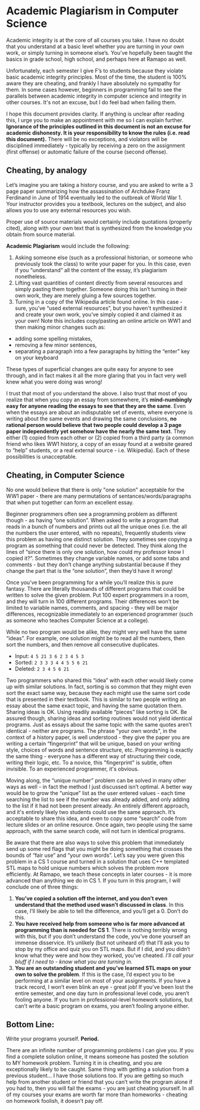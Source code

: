 # Academic Plagiarism in Computer Science
Academic integrity is at the core of all courses you take.  I have no doubt that you understand at a basic level whether you are turning in your own work, or simply turning in someone else’s.  You’ve hopefully been taught the basics in grade school, high school, and perhaps here at Ramapo as well.

Unfortunately, each semester I give F’s to students because they violate basic academic integrity principles.  Most of the time, the student is 100% aware they are cheating, and frankly I have absolutely no sympathy for them.  In some cases however, beginners in programming fail to see the parallels between academic integrity in computer science and integrity in other courses.  It's not an excuse, but I do feel bad when failing them.

I hope this document provides clarity.  If anything is unclear after reading this, I urge you to make an appointment with me so I can explain further.  **Ignorance of the principles outlined in this document is not an excuse for academic dishonesty.  It is your responsibility to know the rules (i.e. read this document).**  There will be no exceptions, and violators will be disciplined immediately - typically by receiving a zero on the assignment (first offense) or automatic failure of the course (second offense).

## Cheating, by analogy
Let’s imagine you are taking a history course, and you are asked to write a 3 page paper summarizing how the assassination of Archduke Franz Ferdinand in June of 1914 eventually led to the outbreak of World War 1.  Your instructor provides you a textbook, lectures on the subject, and also allows you to use any external resources you wish.

Proper use of source materials would certainly include quotations (properly cited), along with your own text that is synthesized from the knowledge you obtain from source material.

**Academic Plagiarism** would include the following:
1. Asking someone else (such as a professional historian, or someone who previously took the class) to write your paper for you.  In this case, even if you “understand” all the content of the essay, it’s plagiarism nonetheless.
1. Lifting vast quantities of content directly from several resources and simply pasting them together.  Someone doing this isn’t turning in their own work, they are merely gluing a few sources together.
2. Turning in a copy of the Wikipedia article found online.  In this case - sure, you’ve “used external resources”, but you haven't synthesized it and create your own work, you’ve simply copied it and claimed it as your own!  Note this includes copy/pasting an online article on WW1 and then making minor changes such as:
 - adding some spelling mistakes,
 - removing a few minor sentences,
 - separating a paragraph into a few paragraphs by hitting the “enter” key on your keyboard

These types of superficial changes are quite easy for anyone to see through, and in fact makes it all the more glaring that you in fact very well knew what you were doing was wrong!

I trust that most of you understand the above.  I also trust that most of you realize that when you copy an essay from somewhere, it’s **mind-numbingly easy for anyone reading the essays to see that they are the same**.  Even when the essays are about an indisputable set of events, where everyone is writing about the same events and drawing the same conclusions, **no rational person would believe that two people could develop a 3 page paper independently yet somehow have the nearly the same text**.  They either (1) copied from each other or (2) copied from a third party (a common friend who likes WW1 history, a copy of an essay found at a website geared to “help” students, or a real external source - i.e. Wikipedia).  Each of these possibilities is unacceptable.

## Cheating, in Computer Science
No one would believe that there is only "one solution" acceptable for the WW1 paper - there are many permutations of sentances/words/paragraphs that when put together can form an excellent essay.

Beginner programmers often see a programming problem as different though - as having “one solution”.  When asked to write a program that reads in a bunch of numbers and prints out all the unique ones (i.e. the all the numbers the user entered, with no repeats), frequently students view this problem as having one distinct solution.  They sometimes see copying a program as something that could never be detected.  They think along the lines of “since there is only one solution, how could my professor know I copied it?”.  Sometimes they change variable names, or add some tabs and comments - but they don’t change anything substantial because if they change the part that is the “one solution”, then they’d have it wrong!

Once you’ve been programming for a while you’ll realize this is pure fantasy.  There are literally thousands of different programs that could be written to solve the given problem.  Put 100 expert programmers in a room, and they will turn in 100 different programs.  Their differences won’t be limited to variable names, comments, and spacing - they will be major differences, recognizable immediately to an experienced programmer (such as someone who teaches Computer Science at a college).

While no two program would be alike, they might very well have the same “ideas”.  For example, one solution might be to read all the numbers, then sort the numbers, and then remove all consecutive duplicates.

- Input:   	`4 5 21 3 6 2 3 4 5 3`
- Sorted:	  `2 3 3 3 4 4 5 5 6 21`
- Deleted:	`2 3 4 5 6 21`

Two programmers who shared this “idea” with each other would likely come up with similar solutions.  In fact, sorting is so common that they might even sort the exact same way, because they each might use the same sort code that is presented in their textbook.  This is similar to two people writing an essay about the same exact topic, and having the same quotation them.  Sharing ideas is OK.  Using readily available “pieces” like sorting is OK.  Be assured though, sharing ideas and sorting routines would not yield identical programs.  Just as essays about the same topic with the same quotes aren’t identical - neither are programs.  The phrase "your own words", in the context of a history paper, is well understood - they give the paper you are writing a certain “fingerprint” that will be unique, based on your writing style, choices of words and sentence structure, etc.  Programming is exactly the same thing - everyone has a different way of structuring their code, writing their logic, etc.  To a novice, this "fingerprint" is subtle, often invisible.  To an experienced programmer, it's obvious.

Moving along, the “unique number” problem can be solved in many other ways as well - in fact the method I just discussed isn’t optimal.  A better way would be to grow the “unique” list as the user entered values - each time searching the list to see if the number was already added, and only adding to the list if it had not been present already.  An entirely different approach, and it's entirely likely two students could use the same approach.  It’s acceptable to share this idea, and even to copy some “search” code from lecture slides or an online resource.  Once again, two people using the same approach, with the same search code, will not turn in identical programs.

Be aware that there are also ways to solve this problem that immediately send up some red flags that you might be doing something that crosses the bounds of “fair use” and “your own words”.  Let’s say you were given this problem in a CS 1 course and turned in a solution that uses C++ templated STL maps to hold unique numbers which solves the problem more efficiently.  At Ramapo, we teach these concepts in later courses - it is more advanced than anything we do in CS 1.  If you turn in this program, I will conclude one of three things:

1.  **You’ve copied a solution off the internet, and you don’t even understand that the method used wasn’t discussed in class**.  In this case, I’ll likely be able to tell the difference, and you’ll get a 0.  Don’t do this.
2.  **You have received help from someone who is far more advanced at programming than is needed for CS 1**.  There is nothing terribly wrong with this, but if you don’t understand the code, you’ve done yourself an immense disservice.  It’s unlikely (but not unheard of) that I’ll ask you to stop by my office and quiz you on STL maps.  But if I did, and you didn’t know what they were and how they worked, you’ve cheated.  *I’ll call your bluff if I need to - know what you are turning in.*
3.  **You are an outstanding student and you’ve learned STL maps on your own to solve the problem**.  If this is the case, I’d expect you to be performing at a similar level on most of your assignments.  If you have a track record, I won’t even blink an eye - great job!  If you’ve been lost the entire semester, and one day turn in professional level code, you aren’t fooling anyone.  If you turn in professional-level homework solutions, but can’t write a basic program on exams, you aren’t fooling anyone either.

## Bottom Line:
Write your programs yourself.   **Period.**

There are an infinite number of programming problems I can give you.  If you find a complete solution online, it means someone has posted the solution to MY homework problem.  Turning it in is cheating, and you are exceptionally likely to be caught.  Same thing with getting a solution from a previous student… I have those solutions too.  If you are getting so much help from another student or friend that you can’t write the program alone if you had to, then you will fail the exams - you are just cheating yourself.  In all of my courses your exams are worth far more than homeworks - cheating on homework foolish, it doesn’t pay off.  
